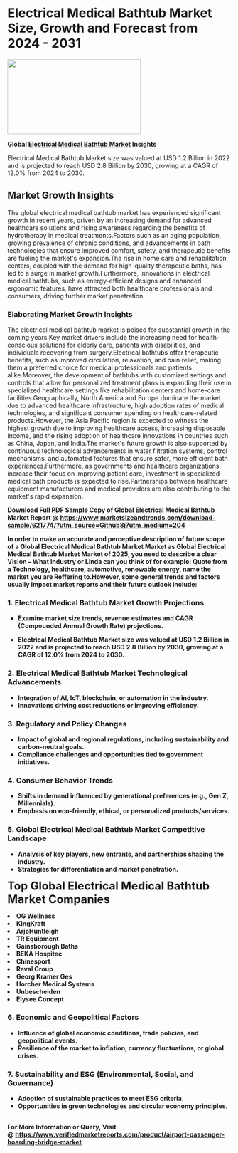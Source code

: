 <H1>Electrical Medical Bathtub Market Size, Growth and Forecast from 2024 - 2031</H1><img class="aligncenter size-medium wp-image-584254" src="https://thirdeyenews.in/wp-content/uploads/2024/09/Global-Market-Research-300x168.jpeg" alt="" width="300" height="168" /><p><strong>Global&nbsp;<a href="https://www.marketsizeandtrends.com/download-sample/621774/?utm_source=Github8j?utm_medium=204">Electrical Medical Bathtub Market</a> Insights</strong></p><p>Electrical Medical Bathtub Market size was valued at USD 1.2 Billion in 2022 and is projected to reach USD 2.8 Billion by 2030, growing at a CAGR of 12.0% from 2024 to 2030.</p><p><h2>Market Growth Insights</h2> <p>The global electrical medical bathtub market has experienced significant growth in recent years, driven by an increasing demand for advanced healthcare solutions and rising awareness regarding the benefits of hydrotherapy in medical treatments.Factors such as an aging population, growing prevalence of chronic conditions, and advancements in bath technologies that ensure improved comfort, safety, and therapeutic benefits are fueling the market's expansion.The rise in home care and rehabilitation centers, coupled with the demand for high-quality therapeutic baths, has led to a surge in market growth.Furthermore, innovations in electrical medical bathtubs, such as energy-efficient designs and enhanced ergonomic features, have attracted both healthcare professionals and consumers, driving further market penetration.<strong></strong> <h3>Elaborating Market Growth Insights</h3> <p>The electrical medical bathtub market is poised for substantial growth in the coming years.Key market drivers include the increasing need for health-conscious solutions for elderly care, patients with disabilities, and individuals recovering from surgery.Electrical bathtubs offer therapeutic benefits, such as improved circulation, relaxation, and pain relief, making them a preferred choice for medical professionals and patients alike.Moreover, the development of bathtubs with customized settings and controls that allow for personalized treatment plans is expanding their use in specialized healthcare settings like rehabilitation centers and home-care facilities.Geographically, North America and Europe dominate the market due to advanced healthcare infrastructure, high adoption rates of medical technologies, and significant consumer spending on healthcare-related products.However, the Asia Pacific region is expected to witness the highest growth due to improving healthcare access, increasing disposable income, and the rising adoption of healthcare innovations in countries such as China, Japan, and India.The market's future growth is also supported by continuous technological advancements in water filtration systems, control mechanisms, and automated features that ensure safer, more efficient bath experiences.Furthermore, as governments and healthcare organizations increase their focus on improving patient care, investment in specialized medical bath products is expected to rise.Partnerships between healthcare equipment manufacturers and medical providers are also contributing to the market's rapid expansion.<strong></p><p><span class=""><strong>Download Full PDF Sample Copy of Global Electrical Medical Bathtub Market Report</strong> @ <a href="https://www.marketsizeandtrends.com/download-sample/621774/?utm_source=Github8j?utm_medium=204" target="_blank">https://www.marketsizeandtrends.com/download-sample/621774/?utm_source=Github8j?utm_medium=204</a></span></p><p>In order to make an accurate and perceptive description of future scope of a Global&nbsp;Electrical Medical Bathtub Market Market as Global&nbsp;Electrical Medical Bathtub Market Market of 2025, you need to describe a clear Vision &ndash; What Industry or Linda can you think of for example: Quote from a Technology, healthcare, automotive, renewable energy, name the market you are Reffering to.However, some general trends and factors usually impact market reports and their future outlook include:</p><h3>1.&nbsp;<strong>Electrical Medical Bathtub Market Growth Projections</strong></h3><ul><li>Examine market size trends, revenue estimates and CAGR (Compounded Annual Growth Rate) projections.</li><li><p>Electrical Medical Bathtub Market size was valued at USD 1.2 Billion in 2022 and is projected to reach USD 2.8 Billion by 2030, growing at a CAGR of 12.0% from 2024 to 2030.</p></li></ul><h3>2.&nbsp;<strong>Electrical Medical Bathtub Market Technological Advancements</strong></h3><ul><li>Integration of AI, IoT, blockchain, or automation in the industry.</li><li>Innovations driving cost reductions or improving efficiency.</li></ul><h3>3.&nbsp;<strong>Regulatory and Policy Changes</strong></h3><ul><li>Impact of global and regional regulations, including sustainability and carbon-neutral goals.</li><li>Compliance challenges and opportunities tied to government initiatives.</li></ul><h3>4.&nbsp;<strong>Consumer Behavior Trends</strong></h3><ul><li>Shifts in demand influenced by generational preferences (e.g., Gen Z, Millennials).</li><li>Emphasis on eco-friendly, ethical, or personalized products/services.</li></ul><h3>5.&nbsp;<strong>Global Electrical Medical Bathtub Market Competitive Landscape</strong></h3><ul><li>Analysis of key players, new entrants, and partnerships shaping the industry.</li><li>Strategies for differentiation and market penetration.</li></ul><p data-pm-slice="1 1 []"><span style="color: inherit; font-family: inherit; font-size: 25px;">Top Global Electrical Medical Bathtub Market Companies</span></p><div class="" data-test-id=""><p><li>OG Wellness</li><li> KingKraft</li><li> ArjoHuntleigh</li><li> TR Equipment</li><li> Gainsborough Baths</li><li> BEKA Hospitec</li><li> Chinesport</li><li> Reval Group</li><li> Georg Kramer Ges</li><li> Horcher Medical Systems</li><li> Unbescheiden</li><li> Elysee Concept</li></p></div><h3>6.&nbsp;<strong>Economic and Geopolitical Factors</strong></h3><ul><li>Influence of global economic conditions, trade policies, and geopolitical events.</li><li>Resilience of the market to inflation, currency fluctuations, or global crises.</li></ul><h3>7.&nbsp;<strong>Sustainability and ESG (Environmental, Social, and Governance)</strong></h3><ul><li>Adoption of sustainable practices to meet ESG criteria.</li><li>Opportunities in green technologies and circular economy principles.</li></ul><h2><strong style="font-size: 14px;">For More Information or Query, Visit @&nbsp;</strong><a style="background-color: #ffffff; font-size: 14px;" href="https://www.marketsizeandtrends.com/report/electrical-medical-bathtub-market/" target="_blank">https://www.verifiedmarketreports.com/product/airport-passenger-boarding-bridge-market</a></h2>